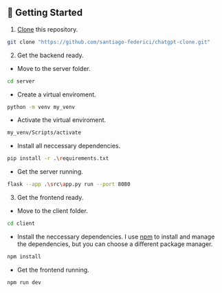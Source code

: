 ## 🚀 Getting Started

1. [Clone](https://github.com/santiago-federici/chatgpt-clone.git) this repository.

```bash
git clone "https://github.com/santiago-federici/chatgpt-clone.git"
```

2. Get the backend ready.
- Move to the server folder.
```bash
cd server
```

- Create a virtual enviroment.
```bash
python -m venv my_venv
```

- Activate the virtual enviroment.
```bash
my_venv/Scripts/activate
```

- Install all neccessary dependencies.
```bash
pip install -r .\requirements.txt
```

- Get the server running.
```bash
flask --app .\src\app.py run --port 8080
```

3. Get the frontend ready.

- Move to the client folder.
```bash
cd client
```

- Install the neccessary dependencies. I use [npm](https://www.npmjs.com/) to install and manage the dependencies, but you can choose a different package manager.

```bash
npm install
```

- Get the frontend running.
```bash
npm run dev
```
